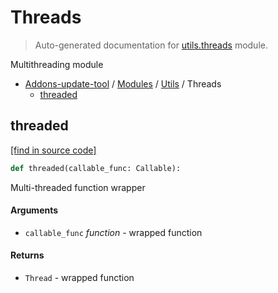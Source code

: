 # Threads

> Auto-generated documentation for [utils.threads](https://github.com/alchem1ster/AddOns-Update-Tool/blob/main/utils/threads.py) module.

Multithreading module

- [Addons-update-tool](../README.md#addons-update-tool) / [Modules](../MODULES.md#addons-update-tool-modules) / [Utils](index.md#utils) / Threads
    - [threaded](#threaded)

## threaded

[[find in source code]](https://github.com/alchem1ster/AddOns-Update-Tool/blob/main/utils/threads.py#L8)

```python
def threaded(callable_func: Callable):
```

Multi-threaded function wrapper

#### Arguments

- `callable_func` *function* - wrapped function

#### Returns

- `Thread` - wrapped function
